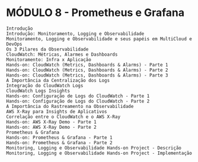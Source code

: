 # MÓDULO 8 - Prometheus e Grafana

    Introdução
    Introdução: Monitoramento, Logging e Observabilidade
    Monitoramento, Logging e Observabilidade e seus papéis em MultiCloud e DevOps
    Os 3 Pilares da Observabilidade
    CloudWatch: Métricas, Alarmes e Dashboards
    Monitoramento: Infra x Aplicação
    Hands-on: CloudWatch (Metrics, Dashboards & Alarms) - Parte 1
    Hands-on: CloudWatch (Metrics, Dashboards & Alarms) - Parte 2
    Hands-on: CloudWatch (Metrics, Dashboards & Alarms) - Parte 3
    A Importância da Centralização dos Logs
    Integração do CloudWatch Logs
    CloudWatch Logs Insights
    Hands-on: Configuração de Logs do CloudWatch - Parte 1
    Hands-on: Configuração de Logs do CloudWatch - Parte 2
    A Importância do Rastreamento na Observabilidade
    AWS X-Ray para Insights de Aplicativos
    Correlação entre o CloudWatch e o AWS X-Ray
    Hands-on: AWS X-Ray Demo - Parte 1
    Hands-on: AWS X-Ray Demo - Parte 2
    Prometheus & Grafana
    Hands-on: Prometheus & Grafana - Parte 1
    Hands-on: Prometheus & Grafana - Parte 2
    Monitoring, Logging e Observabilidade Hands-on Project - Descrição
    Monitoring, Logging e Observabilidade Hands-on Project - Implementação


